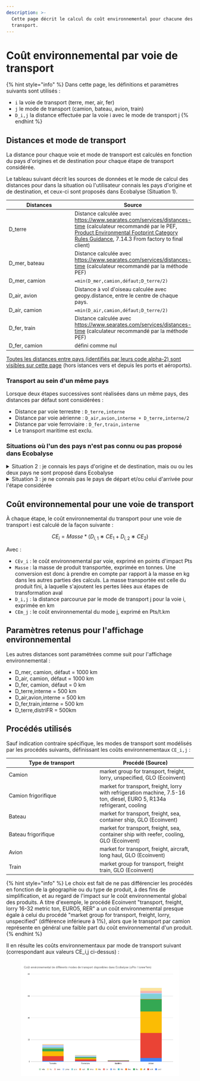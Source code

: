 ```yaml
---
description: >-
  Cette page décrit le calcul du coût environnemental pour chacune des voies de
  transport.
---
```


# Coût environnemental par voie de transport

{% hint style="info" %}
Dans cette page, les définitions et paramètres suivants sont utilisés :

* `i` la voie de transport (terre, mer, air, fer)
* `j` le mode de transport (camion, bateau, avion, train)
* `D_i,j` la distance effectuée par la voie i avec le mode de transport j
{% endhint %}

## Distances et mode de transport

La distance pour chaque voie et mode de transport est calculés en fonction du pays d'origines et de destination pour chaque étape de transport considérée.

Le tableau suivant décrit les sources de données et le mode de calcul des distances pour dans la situation où l'utilisateur connais les pays d'origine et de destination, et ceux-ci sont proposés dans Ecobalyse (Situation 1).

<table><thead><tr><th width="170">Distances</th><th>Source</th></tr></thead><tbody><tr><td>D_terre</td><td>Distance calculée avec <a href="https://www.searates.com/services/distances-time/">https://www.searates.com/services/distances-time</a> (calculateur recommandé par le PEF, <a href="https://eplca.jrc.ec.europa.eu/permalink/PEFCR_guidance_v6.3-2.pdf">Product Environmental Footprint Category Rules Guidance</a>, 7.14.3 From factory to final client)</td></tr><tr><td>D_mer, bateau</td><td>Distance calculée avec <a href="https://www.searates.com/services/distances-time/">https://www.searates.com/services/distances-time</a> (calculateur recommandé par la méthode PEF)</td></tr><tr><td>D_mer, camion</td><td><code>=min(D_mer,camion,défaut;D_terre/2)</code></td></tr><tr><td>D_air, avion</td><td>Distance à vol d'oiseau calculée avec geopy.distance, entre le centre de chaque pays.</td></tr><tr><td>D_air, camion</td><td><code>=min(D_air,camion,défaut;D_terre/2)</code></td></tr><tr><td>D_fer, train</td><td>Distance calculée avec <a href="https://www.searates.com/services/distances-time/">https://www.searates.com/services/distances-time</a> (calculateur recommandé par la méthode PEF)</td></tr><tr><td>D_fer, camion</td><td>défini comme nul</td></tr></tbody></table>

[Toutes les distances entre pays (identifiés par leurs code alpha-2) sont visibles sur cette page](https://github.com/MTES-MCT/wikicarbone/blob/master/public/data/transports.json) (hors istances vers et depuis les ports et aéroports).

### Transport au sein d'un même pays

Lorsque deux étapes successives sont réalisées dans un même pays, des distances par défaut sont considérées :

* Distance par voie terrestre : `D_terre,interne`
* Distance par voie aérienne : `D_air,avion,interne + D_terre,interne/2`
* Distance par voie ferroviaire : `D_fer,train,interne`
* Le transport maritime est exclu.

### Situations où l'un des pays n'est pas connu ou pas proposé dans Ecobalyse

<details>

<summary>Situation 2 : je connais les pays d'origine et de destination, mais ou ou les deux pays ne sont proposé dans Ecobalyse</summary>

Je sélectionne la région (ex : _Europe de l'Ouest_ pour _Allemagne_)

Afin de définir les distances et modes de transport utilisés pour chaque région, un pays est défini en arrière plan :

* Europe de l'Ouest = Espagne
* Europe de l'Est = République Tchèque
* Asie = Chine
* Afrique = Ethiopie
* Amérique du Nord = Etats-Unis
* Amérique latine = Brésil
* Océanie = Australie
* Moyen-Orient = Turquie

Le transport est ensuite calculé de la même façon que si ce pays était directement sélectionné.

</details>

<details>

<summary>Situation 3 : je ne connais pas le pays de départ et/ou celui d'arrivée pour l'étape considérée</summary>

Je sélectionne "Inconnu" ou "Inconnu (par défaut)"

Dans ce cas, les distances suivantes sont fixées par défaut, en cohérence avec la méthode PEF ([Product Environmental Footprint Category Rules Guidance](https://eplca.jrc.ec.europa.eu/permalink/PEFCR_guidance_v6.3-2.pdf), 7.14.3 From factory to final client) :&#x20;

* D\_mer, bateau = 18 000 km
* D\_mer, camion = D\_mer, camion, défaut
* D\_air, air = 10 000 km
* D\_air, camion = D\_air, camion, défaut
* D\_fer, fer = 10 000 km
* D\_fer, camion = D\_fer, camion, défaut
  * En pratique, le transport par train n'est modélisé par défaut pour aucun produit à ce jour et n'est donc pas utilisé pour le transport depuis ou vers un pays inconnu.

</details>

## Coût environnemental pour une voie de transport

À chaque étape, le coût environnemental du transport pour une voie de transport i est calculé de la façon suivante :

$$
CE_i=Masse*(D_{i,1}∗CE_1+D_{i, 2}∗CE_2)
$$

Avec :&#x20;

* `CEv_i` : le coût environnemental par voie, exprimé en points d'impact Pts
* `Masse` : la masse de produit transportée, exprimée en tonnes. Une conversion est donc à prendre en compte par rapport à la masse en kg dans les autres parties des calculs. La masse transportée est celle du produit fini, à laquelle s'ajoutent les pertes liées aux étapes de transformation aval
* `D_i,j` : la distance parcourue par le mode de transport j pour la voie i, exprimée en km
* `CEm_j` : le coût environnemental du mode j, exprimé en Pts/t.km

## Paramètres retenus pour l'affichage environnemental

Les autres distances sont paramétrées comme suit pour l'affichage environnemental :

* D\_mer, camion, défaut = 1000 km
* D\_air, camion, défaut = 1000 km
* D\_fer, camion, défaut = 0 km
* D\_terre,interne = 500 km
* D\_air,avion,interne = 500 km
* D\_fer,train,interne = 500 km
* D\_terre,distriFR = 500km

## Procédés utilisés

Sauf indication contraire spécifique, les modes de transport sont modélisés par les procédés suivants, définissant les coûts environnementaux `CE_i,j` :

<table><thead><tr><th width="230">Type de transport</th><th>Procédé (Source)</th></tr></thead><tbody><tr><td>Camion</td><td>market group for transport, freight, lorry, unspecified, GLO (Ecoinvent)</td></tr><tr><td>Camion frigorifique</td><td>market for transport, freight, lorry with refrigeration machine, 7.5-16 ton, diesel, EURO 5, R134a refrigerant, cooling</td></tr><tr><td>Bateau</td><td>market for transport, freight, sea, container ship, GLO (Ecoinvent)</td></tr><tr><td>Bateau frigorifique</td><td>market for transport, freight, sea, container ship with reefer, cooling, GLO (Ecoinvent)</td></tr><tr><td>Avion</td><td>market for transport, freight, aircraft, long haul, GLO (Ecoinvent)</td></tr><tr><td>Train</td><td>market group for transport, freight train, GLO (Ecoinvent)</td></tr></tbody></table>

{% hint style="info" %}
Le choix est fait de ne pas différencier les procédés en fonction de la géographie ou du type de produit, à des fins de simplification, et au regard de l'impact sur le coût environnemental global des produits. A titre d'exemple, le procédé Ecoinvent "transport, freight, lorry 16-32 metric ton, EURO5, RER" a un coût environnemental presque égale à celui du procédé "market group for transport, freight, lorry, unspecified" (différence inférieure à 1%), alors que le transport par camion représente en général une faible part du coût environnemental d'un produit.
{% endhint %}

Il en résulte les coûts environnementaux par mode de transport suivant (correspondant aux valeurs CE\_i,j ci-dessus) :&#x20;

<figure><img src="../../.gitbook/assets/image (314).png" alt=""><figcaption></figcaption></figure>

